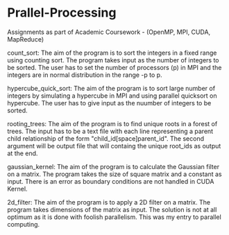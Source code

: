 # Prallel-Processing
Assignments as part of Academic Coursework -  (OpenMP, MPI, CUDA, MapReduce)

count_sort:
The aim of the program is to sort the integers in a fixed range using counting sort. The program takes input as the number of integers to be sorted. The user has to set the number of processors (p) in MPI and the integers are in normal distribution in the range -p to p.

hypercube_quick_sort:
The aim of the program is to sort large number of integers by simulating a hypercube in MPI and using parallel quicksort on hypercube. The user has to give input as the nuumber of integers to be sorted. 

rooting_trees:
The aim of the program is to find unique roots in a forest of trees. The input has to be a text file with each line representing a parent child relationship of the form "child_id[space]parent_id". The second argument will be output file that will containg the unique root_ids as output at the end.

gaussian_kernel:
The aim of the program is to calculate the Gaussian filter on a matrix. The program takes the size of square matrix and a constant as input. There is an error as boundary conditions are not handled in CUDA Kernel.

2d_filter:
The aim of the program is to apply a 2D filter on a matrix. The program takes dimensions of the matrix as input. The solution is not at all optimum as it is done with foolish parallelism. This was my entry to parallel computing. 
